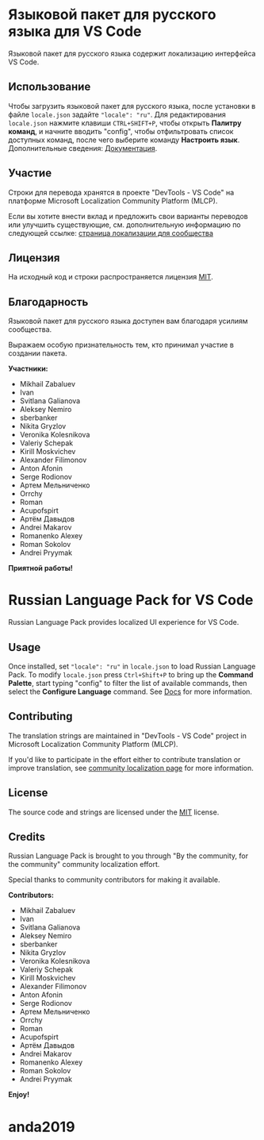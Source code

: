 ﻿#  Языковой пакет для русского языка для VS Code

Языковой пакет для русского языка содержит локализацию интерфейса VS Code.

## Использование

Чтобы загрузить языковой пакет для русского языка, после установки в файле `locale.json` задайте `"locale": "ru"`. Для редактирования `locale.json` нажмите клавиши `CTRL+SHIFT+P`, чтобы открыть **Палитру команд**, и начните вводить "config", чтобы отфильтровать список доступных команд, после чего выберите команду **Настроить язык**. Дополнительные сведения: [Документация](https://go.microsoft.com/fwlink/?LinkId=761051).

## Участие

Строки для перевода хранятся в проекте "DevTools - VS Code" на платформе Microsoft Localization Community Platform (MLCP).

Если вы хотите внести вклад и предложить свои варианты переводов или улучшить существующие, см. дополнительную информацию по следующей ссылке: [страница локализации для сообщества](https://aka.ms/vscodeloc)

## Лицензия

На исходный код и строки распространяется лицензия [MIT](https://github.com/Microsoft/vscode-loc/blob/master/LICENSE.md).

## Благодарность

Языковой пакет для русского языка доступен вам благодаря усилиям сообщества.

Выражаем особую признательность тем, кто принимал участие в создании пакета.

**Участники:**

* Mikhail Zabaluev
* Ivan
* Svitlana Galianova
* Aleksey Nemiro 
* sberbanker
* Nikita Gryzlov
* Veronika Kolesnikova
* Valeriy Schepak
* Kirill Moskvichev
* Alexander Filimonov
* Anton Afonin
* Serge Rodionov
* Артем Мельниченко
* Orrchy
* Roman
* Acupofspirt
* Артём Давыдов
* Andrei Makarov
* Romanenko Alexey
* Roman Sokolov
* Andrei Pryymak 

**Приятной работы!**

#  Russian Language Pack for VS Code

Russian Language Pack provides localized UI experience for VS Code.

## Usage

Once installed, set `"locale": "ru"` in `locale.json` to load Russian Language Pack. To modify `locale.json` press `Ctrl+Shift+P` to bring up the **Command Palette**, start typing "config" to filter the list of available commands, then select the **Configure Language** command. See [Docs](https://go.microsoft.com/fwlink/?LinkId=761051) for more information.

## Contributing

The translation strings are maintained in "DevTools - VS Code" project in Microsoft Localization Community Platform (MLCP). 

If you'd like to participate in the effort either to contribute translation or improve translation, see [community localization page](https://aka.ms/vscodeloc) for more information.

## License

The source code and strings are licensed under the [MIT](https://github.com/Microsoft/vscode-loc/blob/master/LICENSE.md) license.

## Credits

Russian Language Pack is brought to you through "By the community, for the community" community localization effort.

Special thanks to community contributors for making it available.

**Contributors:**

* Mikhail Zabaluev
* Ivan
* Svitlana Galianova
* Aleksey Nemiro 
* sberbanker
* Nikita Gryzlov
* Veronika Kolesnikova
* Valeriy Schepak
* Kirill Moskvichev
* Alexander Filimonov
* Anton Afonin
* Serge Rodionov
* Артем Мельниченко
* Orrchy
* Roman
* Acupofspirt
* Артём Давыдов
* Andrei Makarov
* Romanenko Alexey
* Roman Sokolov
* Andrei Pryymak 

**Enjoy!**

# anda2019
